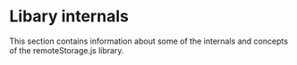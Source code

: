 # Libary internals

This section contains information about some of the internals and concepts of
the remoteStorage.js library.
